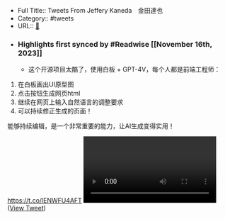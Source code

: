 - Full Title:: Tweets From Jeffery Kaneda　金田達也
- Category:: #tweets
- URL:: [🔗](https://twitter.com/JefferyTatsuya)
- ### Highlights first synced by #Readwise [[November 16th, 2023]]
    - 这个开源项目太酷了，使用白板 + GPT-4V，每个人都是前端工程师：
1. 在白板画出UI原型图
2. 点击按钮生成网页html
3. 继续在网页上输入自然语言的调整要求
4. 可以持续修正生成的页面！

能够持续编辑，是一个非常重要的能力，让AI生成变得实用！

https://t.co/lENWFU4AFT <video controls><source src="https://video.twimg.com/tweet_video/F--ssIjbUAAXpOE.mp4" type="video/mp4">Your browser does not support the video tag.</video> ([View Tweet](https://twitter.com/JefferyTatsuya/status/1724788445904838976))
